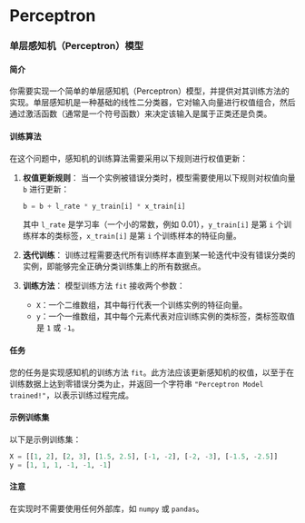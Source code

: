 # Perceptron
### 单层感知机（Perceptron）模型

#### 简介

你需要实现一个简单的单层感知机（Perceptron）模型，并提供对其训练方法的实现。单层感知机是一种基础的线性二分类器，它对输入向量进行权值组合，然后通过激活函数（通常是一个符号函数）来决定该输入是属于正类还是负类。

#### 训练算法

在这个问题中，感知机的训练算法需要采用以下规则进行权值更新：

1. **权值更新规则**： 当一个实例被错误分类时，模型需要使用以下规则对权值向量 `b` 进行更新：

   ```python
   b = b + l_rate * y_train[i] * x_train[i]
   ```

   其中 `l_rate` 是学习率（一个小的常数，例如 0.01），`y_train[i]` 是第 `i` 个训练样本的类标签，`x_train[i]` 是第 `i` 个训练样本的特征向量。

2. **迭代训练**： 训练过程需要迭代所有训练样本直到某一轮迭代中没有错误分类的实例，即能够完全正确分类训练集上的所有数据点。

3. **训练方法**： 模型训练方法 `fit` 接收两个参数：

   - `X`：一个二维数组，其中每行代表一个训练实例的特征向量。
   - `y`：一个一维数组，其中每个元素代表对应训练实例的类标签，类标签取值是 `1` 或 `-1`。

#### 任务

您的任务是实现感知机的训练方法 `fit`。此方法应该更新感知机的权值，以至于在训练数据上达到零错误分类为止，并返回一个字符串 `"Perceptron Model trained!"`，以表示训练过程完成。

#### 示例训练集

以下是示例训练集：

```python
X = [[1, 2], [2, 3], [1.5, 2.5], [-1, -2], [-2, -3], [-1.5, -2.5]]
y = [1, 1, 1, -1, -1, -1]
```

#### 注意

在实现时不需要使用任何外部库，如 `numpy` 或 `pandas`。
